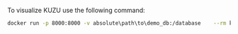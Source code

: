 To visualize KUZU use the following command:
```bash
docker run -p 8000:8000 -v absolute\path\to\demo_db:/database    --rm kuzudb/explorer:latest
```